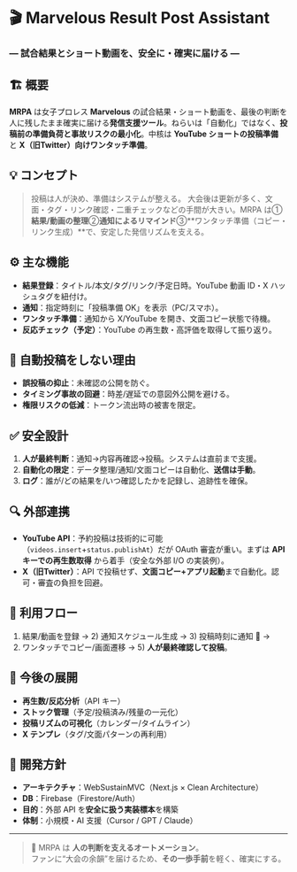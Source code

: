 # 🎬 Marvelous Result Post Assistant
### ― 試合結果とショート動画を、安全に・確実に届ける ―

## 🏗 概要
**MRPA** は女子プロレス **Marvelous** の試合結果・ショート動画を、最後の判断を人に残したまま確実に届ける**発信支援ツール**。ねらいは「自動化」ではなく、**投稿前の準備負荷と事故リスクの最小化**。中核は **YouTube ショートの投稿準備** と **X（旧Twitter）向けワンタッチ準備**。

## 💡 コンセプト
> 投稿は人が決め、準備はシステムが整える。
大会後は更新が多く、文面・タグ・リンク確認・二重チェックなどの手間が大きい。MRPA は①**結果/動画の整理**②**通知によるリマインド**③**ワンタッチ準備（コピー・リンク生成）**で、安定した発信リズムを支える。

## ⚙️ 主な機能
- **結果登録**：タイトル/本文/タグ/リンク/予定日時。YouTube 動画 ID・X ハッシュタグを紐付け。
- **通知**：指定時刻に「投稿準備 OK」を表示（PC/スマホ）。
- **ワンタッチ準備**：通知から X/YouTube を開き、文面コピー状態で待機。
- **反応チェック（予定）**：YouTube の再生数・高評価を取得して振り返り。

## 🚫 自動投稿をしない理由
- **誤投稿の抑止**：未確認の公開を防ぐ。
- **タイミング事故の回避**：時差/遅延での意図外公開を避ける。
- **権限リスクの低減**：トークン流出時の被害を限定。

## ✅ 安全設計
1) **人が最終判断**：通知→内容再確認→投稿。システムは直前まで支援。  
2) **自動化の限定**：データ整理/通知/文面コピーは自動化、**送信は手動**。  
3) **ログ**：誰が/どの結果を/いつ確認したかを記録し、追跡性を確保。

## 🔍 外部連携
- **YouTube API**：予約投稿は技術的に可能（`videos.insert`+`status.publishAt`）だが OAuth 審査が重い。まずは **API キーでの再生数取得** から着手（安全な外部 I/O の実装例）。
- **X（旧Twitter）**：API で投稿せず、**文面コピー+アプリ起動**まで自動化。認可・審査の負担を回避。

## 🧭 利用フロー
1) 結果/動画を登録 → 2) 通知スケジュール生成 → 3) 投稿時刻に通知 🔔 →  
4) ワンタッチでコピー/画面遷移 → 5) **人が最終確認して投稿**。

## 🌱 今後の展開
- **再生数/反応分析**（API キー）
- **ストック管理**（予定/投稿済み/残量の一元化）
- **投稿リズムの可視化**（カレンダー/タイムライン）
- **X テンプレ**（タグ/文面パターンの再利用）

## 💬 開発方針
- **アーキテクチャ**：WebSustainMVC（Next.js × Clean Architecture）  
- **DB**：Firebase（Firestore/Auth）  
- **目的**：外部 API を**安全に扱う実装標本**を構築  
- **体制**：小規模・AI 支援（Cursor / GPT / Claude）

---
> 🎇 MRPA は **人の判断を支えるオートメーション**。  
> ファンに“大会の余韻”を届けるため、**その一歩手前**を軽く、確実にする。
                                                                                                                                                                                                                                                                                                                                                                                                                                                                                                       